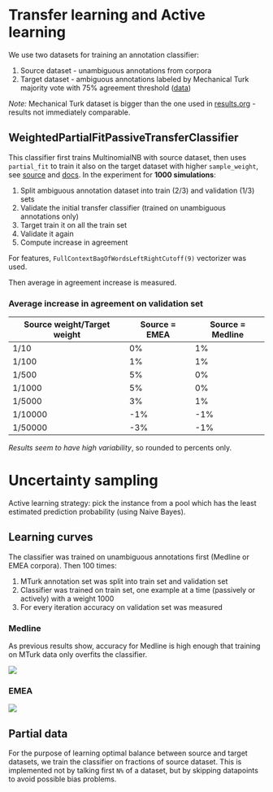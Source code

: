 # Transfer learning and Active learning

We use two datasets for training an annotation classifier:

1. Source dataset - unambiguous annotations from corpora
2. Target dataset - ambiguous annotations labeled by Mechanical Turk majority vote with 75% agreement threshold ([data](https://kitt.cl.uzh.ch/kitt/mantracrowd/disambig/vote_results.csv?AgreementThr=0.75))

*Note:* Mechanical Turk dataset is bigger than the one used in [results.org](results.org) - results not immediately comparable.

## WeightedPartialFitPassiveTransferClassifier

This classifier first trains MultinomialNB with source dataset, then uses `partial_fit` to train it also on the target dataset with higher `sample_weight`, see [source](transfer.py) and [docs](http://scikit-learn.org/stable/modules/generated/sklearn.naive_bayes.MultinomialNB.html#sklearn.naive_bayes.MultinomialNB.partial_fit). In the experiment for **1000 simulations**:

1. Split ambiguous annotation dataset into train (2/3) and validation (1/3) sets
1. Validate the initial transfer classifier (trained on unambiguous annotations only)
1. Target train it on all the train set 
1. Validate it again
1. Compute increase in agreement

For features, `FullContextBagOfWordsLeftRightCutoff(9)` vectorizer was used.

Then average in agreement increase is measured. 

### Average increase in agreement on validation set

|Source weight/Target weight|Source = EMEA|Source = Medline|
| --- | --- | --- |
|1/10|0%|1%|
|1/100|1%|1%|
|1/500|5%|0%|
|1/1000|5%|0%|
|1/5000|3%|1%|
|1/10000|-1%|-1%|
|1/50000|-3%|-1%|

*Results seem to have high variability*, so rounded to percents only.

# Uncertainty sampling

Active learning strategy: pick the instance from a pool which has the least estimated prediction probability (using Naive Bayes).

## Learning curves

The classifier was trained on unambiguous annotations first (Medline or EMEA corpora). Then 100 times:

1. MTurk annotation set was split into train set and validation set
2. Classifier was trained on train set, one example at a time (passively or actively) with a weight 1000
3. For every iteration accuracy on validation set was measured

### Medline

As previous results show, accuracy for Medline is high enough that training on MTurk data only overfits the classifier.

![](http://davtyan.org/pml/Medline_weight1000_avg100.png)

### EMEA

![](http://davtyan.org/pml/EMEA_weight1000_avg100.png)

## Partial data

For the purpose of learning optimal balance between source and target datasets, we train the classifier on fractions of source dataset. This is implemented not by talking first `N%` of a dataset, but by skipping datapoints to avoid possible bias problems.
